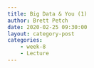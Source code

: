 ```yaml
---
title: Big Data & You (1)
author: Brett Petch
date: 2020-02-25 09:30:00
layout: category-post
categories: 
    - week-8
    - Lecture
---
```


